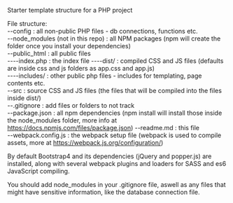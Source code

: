 Starter template structure for a PHP project  
  
File structure:  
--config : all non-public PHP files - db connections, functions etc.  
--node_modules (not in this repo) : all NPM packages (npm will create the folder once you install your dependencies)    
--public_html : all public files  
----index.php : the index file
----dist/ : compiled CSS and JS files (defaults are inside css and js folders as app.css and app.js)  
----includes/ : other public php files - includes for templating, page contents etc.  
--src : source CSS and JS files (the files that will be compiled into the files inside dist/)  
--.gitignore : add files or folders to not track  
--package.json : all npm dependencies (npm install will install those inside the node_modules folder, more info at https://docs.npmjs.com/files/package.json) 
--readme.md : this file  
--webpack.config.js : the webpack setup file (webpack is used to compile assets, more at https://webpack.js.org/configuration/)  
  
By default Bootstrap4 and its dependencies (jQuery and popper.js) are installed, along with several webpack plugins and loaders for SASS and es6 JavaScript compiling.  
   
You should add node_modules in your .gitignore file, aswell as any files that might have sensitive information, like the database connection file.  